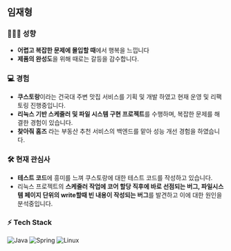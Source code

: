 ## 임재형

### 🤵🏻‍♂️ 성향
 - **어렵고 복잡한 문제에 몰입할 때**에서 행복을 느낍니다
 - **제품의 완성도**을 위해 때로는 갈등을 감수합니다.
 
### 💻 경험
- **쿠스토랑**이라는 건국대 주변 맛집 서비스를 기획 및 개발 하였고 현재 운영 및 리팩토링 진행중입니다.
- **리눅스 기반 스케줄러 및 파일 시스템 구현 프로젝트**를 수행하며, 복잡한 문제를 해결한 경험이 있습니다.
- **찾아줘 홈즈** 라는 부동산 추천 서비스의 백엔드를 맡아 성능 개선 경험을 하였습니다.

### 🛠️ 현재 관심사
- **테스트 코드**에 흥미를 느껴 쿠스토랑에 대한 테스트 코드를 작성하고 있습니다.
- 리눅스 프로젝트의 **스케줄러 작업에 코어 할당 직후에 바로 선점되는 버그, 파일시스템 페이지 단위의 write할때 빈 내용이 작성되는 버그**를 발견하고 이에 대한 원인을 분석중입니다.

### ⚡ Tech Stack
![Java](https://img.shields.io/badge/Java-007396?style=flat-square&logo=java&logoColor=white)
![Spring](https://img.shields.io/badge/Spring-6DB33F?style=flat-square&logo=spring&logoColor=white)
![Linux](https://img.shields.io/badge/Linux-FCC624?style=flat-square&logo=linux&logoColor=black)

